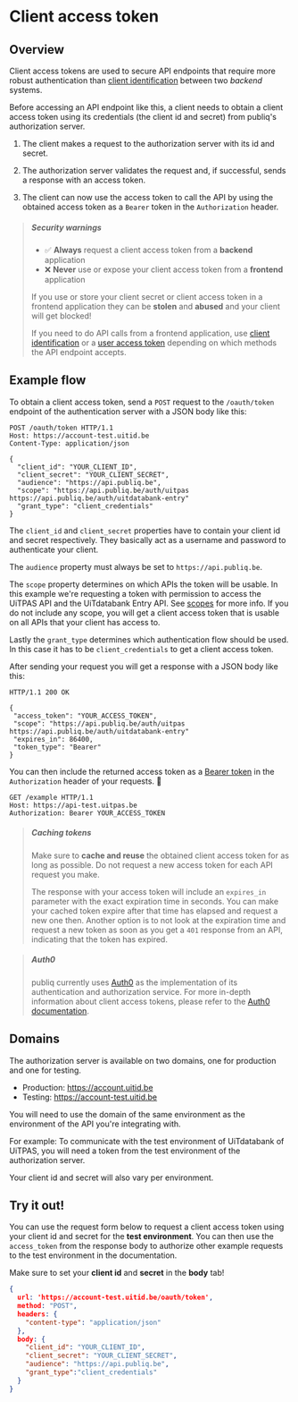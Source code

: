 # Client access token

## Overview

Client access tokens are used to secure API endpoints that require more robust authentication than [client identification](./client-identification.md) between two *backend* systems.

Before accessing an API endpoint like this, a client needs to obtain a client access token using its credentials (the client id and secret) from publiq's authorization server.

1.  The client makes a request to the authorization server with its id and secret.

2.  The authorization server validates the request and, if successful, sends a response with an access token.

3.  The client can now use the access token to call the API by using the obtained access token as a `Bearer` token in the `Authorization` header.

<!-- theme: warning -->

> ##### Security warnings
>
> *   ✅ **Always** request a client access token from a **backend** application
> *   ❌ **Never** use or expose your client access token from a **frontend** application
>
> If you use or store your client secret or client access token in a frontend application they can be **stolen** and **abused** and your client will get blocked!
>
> If you need to do API calls from a frontend application, use [client identification](./client-identification.md) or a [user access token](./user-access-token.md) depending on which methods the API endpoint accepts.

## Example flow

To obtain a client access token, send a `POST` request to the `/oauth/token` endpoint of the authentication server with a JSON body like this:

```http
POST /oauth/token HTTP/1.1
Host: https://account-test.uitid.be
Content-Type: application/json

{
  "client_id": "YOUR_CLIENT_ID",
  "client_secret": "YOUR_CLIENT_SECRET",
  "audience": "https://api.publiq.be",
  "scope": "https://api.publiq.be/auth/uitpas https://api.publiq.be/auth/uitdatabank-entry"
  "grant_type": "client_credentials"
}
```

The `client_id` and `client_secret` properties have to contain your client id and secret respectively. They basically act as a username and password to authenticate your client.

The `audience` property must always be set to `https://api.publiq.be`.

The `scope` property determines on which APIs the token will be usable. In this example we're requesting a token with permission to access the UiTPAS API and the UiTdatabank Entry API. See [scopes](./scopes.md) for more info. If you do not include any scope, you will get a client access token that is usable on all APIs that your client has access to.

Lastly the `grant_type` determines which authentication flow should be used. In this case it has to be `client_credentials` to get a client access token.

After sending your request you will get a response with a JSON body like this:

```http
HTTP/1.1 200 OK

{
 "access_token": "YOUR_ACCESS_TOKEN",
 "scope": "https://api.publiq.be/auth/uitpas https://api.publiq.be/auth/uitdatabank-entry"
 "expires_in": 86400,
 "token_type": "Bearer"
}
```

You can then include the returned access token as a [Bearer token](https://swagger.io/docs/specification/authentication/bearer-authentication/) in the `Authorization` header of your requests. 🎉

```http
GET /example HTTP/1.1
Host: https://api-test.uitpas.be
Authorization: Bearer YOUR_ACCESS_TOKEN
```

<!-- theme: success -->

> ##### Caching tokens
>
> Make sure to **cache and reuse** the obtained client access token for as long as possible. Do not request a new access token for each API request you make.
>
> The response with your access token will include an `expires_in` parameter with the exact expiration time in seconds. You can make your cached token expire after that time has elapsed and request a new one then. Another option is to not look at the expiration time and request a new token as soon as you get a `401` response from an API, indicating that the token has expired.

<!-- theme: info -->

> ##### Auth0
>
> publiq currently uses [Auth0](https://auth0.com/) as the implementation of its authentication and authorization service. For more in-depth information about client access tokens, please refer to the [Auth0 documentation](https://auth0.com/docs/flows#client-credentials-flow).

## Domains

The authorization server is available on two domains, one for production and one for testing.

*   Production: https://account.uitid.be
*   Testing: https://account-test.uitid.be

You will need to use the domain of the same environment as the environment of the API you're integrating with.

For example: To communicate with the test environment of UiTdatabank of UiTPAS, you will need a token from the test environment of the authorization server.

Your client id and secret will also vary per environment.

## Try it out!

You can use the request form below to request a client access token using your client id and secret for the **test environment**. You can then use the `access_token` from the response body to authorize other example requests to the test environment in the documentation.

Make sure to set your **client id** and **secret** in the **body** tab!

```json http
{
  url: 'https://account-test.uitid.be/oauth/token',
  method: "POST",
  headers: {
    "content-type": "application/json"
  },
  body: {
    "client_id": "YOUR_CLIENT_ID",
    "client_secret": "YOUR_CLIENT_SECRET",
    "audience": "https://api.publiq.be",
    "grant_type":"client_credentials"    
  }
}
```
